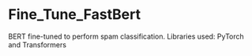 # Fine_Tune_FastBert
BERT fine-tuned to perform spam classification.  Libraries used: PyTorch and Transformers
